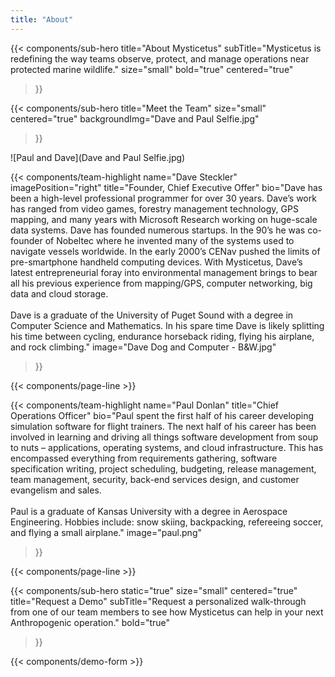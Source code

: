 ```yaml
---
title: "About"
---
```


{{< components/sub-hero
	title="About Mysticetus"
	subTitle="Mysticetus is redefining the way teams observe, protect, and manage operations near protected marine wildlife."
	size="small"
	bold="true"
	centered="true"
>}}

{{< components/sub-hero
	title="Meet the Team"
	size="small"
	centered="true"
	backgroundImg="Dave and Paul Selfie.jpg"
>}}

![Paul and Dave](Dave and Paul Selfie.jpg)


{{< components/team-highlight
	name="Dave Steckler"
	imagePosition="right"
	title="Founder, Chief Executive Offer"
	bio="Dave has been a high-level professional programmer for over 30 years. Dave’s work has ranged from video games, forestry management technology, GPS mapping, and many years with Microsoft Research working on huge-scale data systems. Dave has founded numerous startups. In the 90’s he was co-founder of Nobeltec where he invented many of the systems used to navigate vessels worldwide. In the early 2000’s CENav pushed the limits of pre-smartphone handheld computing devices. With Mysticetus, Dave’s latest entrepreneurial foray into environmental management brings to bear all his previous experience from mapping/GPS, computer networking, big data and cloud storage.<br /><br />Dave is a graduate of the University of Puget Sound with a degree in Computer Science and Mathematics. In his spare time Dave is likely splitting his time between cycling, endurance horseback riding, flying his airplane, and rock climbing."
	image="Dave Dog and Computer - B&W.jpg"
>}}

{{< components/page-line >}}

{{< components/team-highlight
	name="Paul Donlan"
	title="Chief Operations Officer"
	bio="Paul spent the first half of his career developing simulation software for flight trainers. The next half of his career has been involved in learning and driving all things software development from soup to nuts – applications, operating systems, and cloud infrastructure. This has encompassed everything from requirements gathering, software specification writing, project scheduling, budgeting, release management, team management, security, back-end services design, and customer evangelism and sales.<br /><br />Paul is a graduate of Kansas University with a degree in Aerospace Engineering. Hobbies include: snow skiing, backpacking, refereeing soccer, and flying a small airplane."
	image="paul.png"
>}}

{{< components/page-line >}}

{{< components/sub-hero
	static="true"
	size="small"
	centered="true"
	title="Request a Demo"
	subTitle="Request a personalized walk-through from one of our team members to see how Mysticetus can help in your next Anthropogenic operation."
	bold="true"
>}}

{{< components/demo-form >}}
